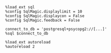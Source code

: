 ```jupyterpython
%load_ext sql
%config SqlMagic.displaylimit = 10
%config SqlMagic.displaycon = False
%config SqlMagic.feedback = False

connect_to_db = 'postgresql+psycopg2://[...]' 
%sql $connect_to_db
```


```jupyterpython
%load_ext autoreload
%autoreload 2
```


